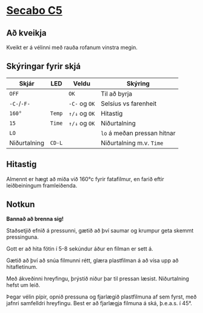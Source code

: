 # [Secabo C5](https://www.secabo.com/en/secabo-c5-clam-transfer-press-38cm-x-38cm-100-108-038-10/)

## Að kveikja

Kveikt er á vélinni með rauða rofanum vinstra megin.

## Skýringar fyrir skjá

|   Skjár       |   LED     |   Veldu       |   Skýring
|   ---         |   ---     |   ---         |   ---
| `OFF`         |           | `OK`          |   Til að byrja
| `-C-`/`-F-`   |           | `-C-` og `OK` |   Selsíus vs farenheit
| `160°`        |   `Temp`  | `↑/↓` og `OK` |   Hitastig
| `15`          |   `Time`  | `↑/↓` og `OK` |   Niðurtalning
| `LO`          |           |               |   `lo` á meðan pressan hitnar
| Niðurtalning  |   `CD-L`  |               |   Niðurtalning m.v. `Time`

## Hitastig

Almennt er hægt að miða við 160°c fyrir fatafilmur, en farið eftir leiðbeiningum framleiðenda. 

## Notkun

**Bannað að brenna sig!**

Staðsetjið efnið á pressunni, gætið að því saumar og krumpur geta skemmt pressinguna. 

Gott er að hita fötin í 5-8 sekúndur áður en filman er sett á. 

Gætið að því að snúa filmunni rétt, glæra plastfilman á að vísa upp að hitafletinum. 

Með ákveðinni hreyfingu, þrýstið niður þar til pressan læsist. Niðurtalning hefst um leið. 

Þegar vélin pípir, opnið pressuna og fjarlægið plastfilmuna af sem fyrst, með jafnri samfelldri hreyfingu. Best er að fjarlægja filmuna á ská, þ.e.a.s. í 45°.